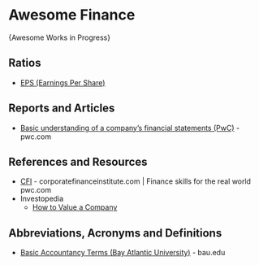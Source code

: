 # Awesome Finance
{Awesome Works in Progress}


## Ratios
* [EPS (Earnings Per Share)](https://www.investopedia.com/terms/e/eps.asp)

## Reports and Articles
* [Basic understanding of a company’s financial statements (PwC)](https://www.pwc.com/jm/en/research-publications/pdf/basic-understanding-of-a-companys-financials.pdf) - pwc.com

## References and Resources
* [CFI](https://corporatefinanceinstitute.com/) - corporatefinanceinstitute.com | Finance skills for the real world
pwc.com
* Investopedia
  * [How to Value a Company](https://www.investopedia.com/terms/b/business-valuation.asp) 


## Abbreviations, Acronyms and Definitions
* [Basic Accountancy Terms (Bay Atlantic University)](https://bau.edu/blog/basic-accounting-terminologies/) - bau.edu
